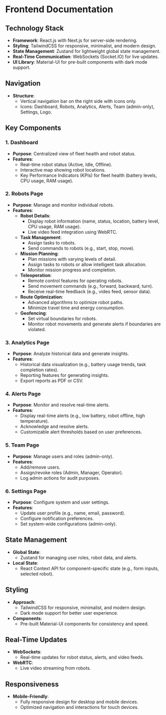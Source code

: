 # Frontend Documentation

## Technology Stack
- **Framework**: React.js with Next.js for server-side rendering.
- **Styling**: TailwindCSS for responsive, minimalist, and modern design.
- **State Management**: Zustand for lightweight global state management.
- **Real-Time Communication**: WebSockets (Socket.IO) for live updates.
- **UI Library**: Material-UI for pre-built components with dark mode support.

## Navigation
- **Structure**:
  - Vertical navigation bar on the right side with icons only.
  - Icons: Dashboard, Robots, Analytics, Alerts, Team (admin-only), Settings, Logo.

## Key Components

### **1. Dashboard**
- **Purpose**: Centralized view of fleet health and robot status.
- **Features**:
  - Real-time robot status (Active, Idle, Offline).
  - Interactive map showing robot locations.
  - Key Performance Indicators (KPIs) for fleet health (battery levels, CPU usage, RAM usage).

### **2. Robots Page**
- **Purpose**: Manage and monitor individual robots.
- **Features**:
  - **Robot Details**:
    - Display robot information (name, status, location, battery level, CPU usage, RAM usage).
    - Live video feed integration using WebRTC.
  - **Task Management**:
    - Assign tasks to robots.
    - Send commands to robots (e.g., start, stop, move).
  - **Mission Planning**:
    - Plan missions with varying levels of detail.
    - Assign tasks to robots or allow intelligent task allocation.
    - Monitor mission progress and completion.
  - **Teleoperation**:
    - Remote control features for operating robots.
    - Send movement commands (e.g., forward, backward, turn).
    - Receive real-time feedback (e.g., video feed, sensor data).
  - **Route Optimization**:
    - Advanced algorithms to optimize robot paths.
    - Minimize travel time and energy consumption.
  - **Geofencing**:
    - Set virtual boundaries for robots.
    - Monitor robot movements and generate alerts if boundaries are violated.

### **3. Analytics Page**
- **Purpose**: Analyze historical data and generate insights.
- **Features**:
  - Historical data visualization (e.g., battery usage trends, task completion rates).
  - Reporting features for generating insights.
  - Export reports as PDF or CSV.

### **4. Alerts Page**
- **Purpose**: Monitor and resolve real-time alerts.
- **Features**:
  - Display real-time alerts (e.g., low battery, robot offline, high temperature).
  - Acknowledge and resolve alerts.
  - Customizable alert thresholds based on user preferences.

### **5. Team Page**
- **Purpose**: Manage users and roles (admin-only).
- **Features**:
  - Add/remove users.
  - Assign/revoke roles (Admin, Manager, Operator).
  - Log admin actions for audit purposes.

### **6. Settings Page**
- **Purpose**: Configure system and user settings.
- **Features**:
  - Update user profile (e.g., name, email, password).
  - Configure notification preferences.
  - Set system-wide configurations (admin-only).

## State Management
- **Global State**:
  - Zustand for managing user roles, robot data, and alerts.
- **Local State**:
  - React Context API for component-specific state (e.g., form inputs, selected robot).

## Styling
- **Approach**:
  - TailwindCSS for responsive, minimalist, and modern design.
  - Dark mode support for better user experience.
- **Components**:
  - Pre-built Material-UI components for consistency and speed.

## Real-Time Updates
- **WebSockets**:
  - Real-time updates for robot status, alerts, and video feeds.
- **WebRTC**:
  - Live video streaming from robots.

## Responsiveness
- **Mobile-Friendly**:
  - Fully responsive design for desktop and mobile devices.
  - Optimized navigation and interactions for touch devices.